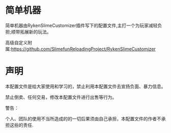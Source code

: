 # 简单机器
简单机器由RykenSlimeCustomizer插件写下的配置文件,主打一个为玩家减轻负担;顺带拓展新的玩法。

高级自定义附属:https://github.com/SlimefunReloadingProject/RykenSlimeCustomizer

# 声明
本配置文件是给大家使用和学习的，禁止利用本配置文件去宣扬负面、暴力信息。

禁止倒卖、任何交易，修改本配置文件进行出售等行为。

警告：

个人、团队的使用不当所造成的的一切后果须由自己承担，本配置文件的作者不承担这些的责任.
